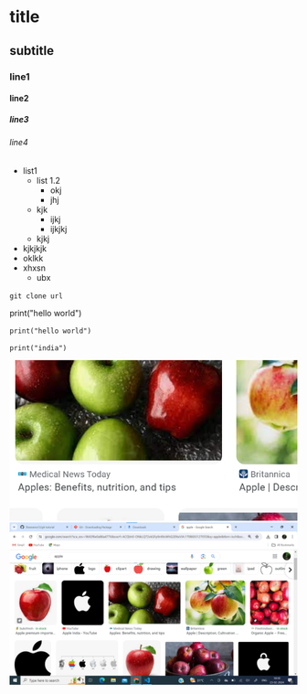 # title
## subtitle
### line1
#### line2
##### line3
###### line4

- list1
    - list 1.2
        - okj
        - jhj
    - kjk
        - ijkj
        - ijkjkj
    -   kjkj
- kjkjkjk
- oklkk     
-   xhxsn
    - ubx

`git clone url`
 
print("hello world")

```
print("hello world")
```
```
print("india")
```    
![alt text](image.png)
![kjkj](image-1.png)
